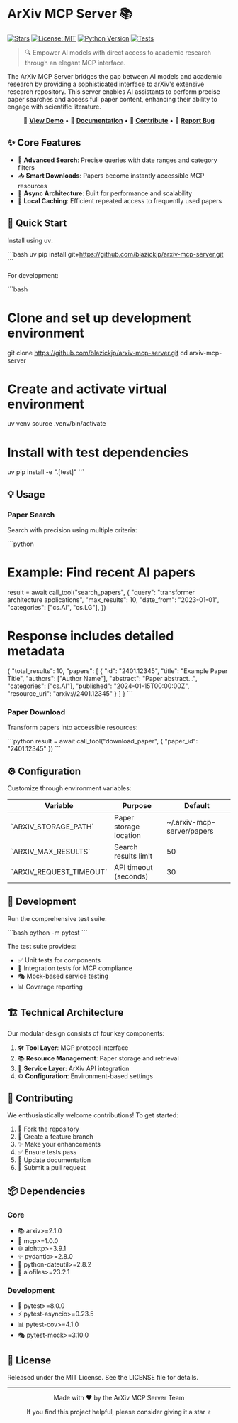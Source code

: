 # ArXiv MCP Server 📚 

[![Stars](https://img.shields.io/github/stars/blazickjp/arxiv-mcp-server?style=social)](https://github.com/blazickjp/arxiv-mcp-server/stargazers)
[![License: MIT](https://img.shields.io/badge/License-MIT-yellow.svg)](https://opensource.org/licenses/MIT)
[![Python Version](https://img.shields.io/badge/python-3.11+-blue.svg)](https://www.python.org/downloads/)
[![Tests](https://github.com/blazickjp/arxiv-mcp-server/workflows/Tests/badge.svg)](https://github.com/blazickjp/arxiv-mcp-server/actions)

> 🔍 Empower AI models with direct access to academic research through an elegant MCP interface.

The ArXiv MCP Server bridges the gap between AI models and academic research by providing a sophisticated interface to arXiv's extensive research repository. This server enables AI assistants to perform precise paper searches and access full paper content, enhancing their ability to engage with scientific literature.

<div align="center">
  
🌟 **[View Demo](https://github.com/blazickjp/arxiv-mcp-server#demo)** • 
📖 **[Documentation](https://github.com/blazickjp/arxiv-mcp-server/wiki)** • 
🤝 **[Contribute](https://github.com/blazickjp/arxiv-mcp-server/blob/main/CONTRIBUTING.md)** • 
📝 **[Report Bug](https://github.com/blazickjp/arxiv-mcp-server/issues)**

</div>

## ✨ Core Features

- 🔎 **Advanced Search**: Precise queries with date ranges and category filters
- 📥 **Smart Downloads**: Papers become instantly accessible MCP resources
- 🚀 **Async Architecture**: Built for performance and scalability
- 💾 **Local Caching**: Efficient repeated access to frequently used papers

## 🚀 Quick Start

Install using uv:

\`\`\`bash
uv pip install git+https://github.com/blazickjp/arxiv-mcp-server.git
\`\`\`

For development:

\`\`\`bash
# Clone and set up development environment
git clone https://github.com/blazickjp/arxiv-mcp-server.git
cd arxiv-mcp-server

# Create and activate virtual environment
uv venv
source .venv/bin/activate

# Install with test dependencies
uv pip install -e ".[test]"
\`\`\`

## 💡 Usage

### Paper Search
Search with precision using multiple criteria:

\`\`\`python
# Example: Find recent AI papers
result = await call_tool("search_papers", {
    "query": "transformer architecture applications",
    "max_results": 10,
    "date_from": "2023-01-01",
    "categories": ["cs.AI", "cs.LG"],
})

# Response includes detailed metadata
{
    "total_results": 10,
    "papers": [
        {
            "id": "2401.12345",
            "title": "Example Paper Title",
            "authors": ["Author Name"],
            "abstract": "Paper abstract...",
            "categories": ["cs.AI"],
            "published": "2024-01-15T00:00:00Z",
            "resource_uri": "arxiv://2401.12345"
        }
    ]
}
\`\`\`

### Paper Download
Transform papers into accessible resources:

\`\`\`python
result = await call_tool("download_paper", {
    "paper_id": "2401.12345"
})
\`\`\`

## ⚙️ Configuration

Customize through environment variables:

| Variable | Purpose | Default |
|----------|---------|---------|
| \`ARXIV_STORAGE_PATH\` | Paper storage location | ~/.arxiv-mcp-server/papers |
| \`ARXIV_MAX_RESULTS\` | Search results limit | 50 |
| \`ARXIV_REQUEST_TIMEOUT\` | API timeout (seconds) | 30 |

## 🧪 Development

Run the comprehensive test suite:

\`\`\`bash
python -m pytest
\`\`\`

The test suite provides:
- ✅ Unit tests for components
- 🔄 Integration tests for MCP compliance
- 🎭 Mock-based service testing
- 📊 Coverage reporting

## 🏗️ Technical Architecture

Our modular design consists of four key components:

1. 🛠️ **Tool Layer**: MCP protocol interface
2. 📚 **Resource Management**: Paper storage and retrieval
3. 🔌 **Service Layer**: ArXiv API integration
4. ⚙️ **Configuration**: Environment-based settings

## 🤝 Contributing

We enthusiastically welcome contributions! To get started:

1. 🍴 Fork the repository
2. 🌿 Create a feature branch
3. ✨ Make your enhancements
4. ✅ Ensure tests pass
5. 📝 Update documentation
6. 🚀 Submit a pull request

## 📦 Dependencies

### Core
- 📚 arxiv>=2.1.0
- 🔌 mcp>=1.0.0
- 🌐 aiohttp>=3.9.1
- ✨ pydantic>=2.8.0
- 📅 python-dateutil>=2.8.2
- 📁 aiofiles>=23.2.1

### Development
- 🧪 pytest>=8.0.0
- ⚡ pytest-asyncio>=0.23.5
- 📊 pytest-cov>=4.1.0
- 🎭 pytest-mock>=3.10.0

## 📄 License

Released under the MIT License. See the LICENSE file for details.

---

<div align="center">

Made with ❤️ by the ArXiv MCP Server Team

If you find this project helpful, please consider giving it a star ⭐

</div>